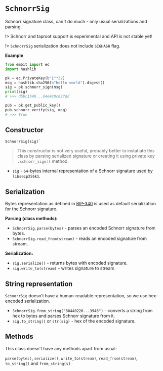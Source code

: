 # `SchnorrSig`

Schnorr signature class, can't do much - only usual serializations and parsing.

!> Schnorr and taproot support is experimental and API is not stable yet!

!> `SchnorrSig` serialization does not include `SIGHASH` flag.

**Example**

```python
from embit import ec
import hashlib

pk = ec.PrivateKey(b"1"*32)
msg = hashlib.sha256(b"hello world").digest()
sig = pk.schnorr_sign(msg)
print(sig)
# >>> dbbc1549...64e480c627dd

pub = pk.get_public_key()
pub.schnorr_verify(sig, msg)
# >>> True
```

## Constructor

```python
SchnorrSig(sig)`
```

> This constructor is not very useful, probably better to instatiate this class by parsing serialized signature or creating it using private key `.schnorr_sign()` method.

- `sig` - `64`-bytes internal representation of a Schnorr signature used by `libsecp256k1`.

## Serialization

Bytes representation as defined in [BIP-340](https://github.com/bitcoin/bips/blob/master/bip-0340.mediawiki) is used as default serialization for the Schnorr signature.

**Parsing (class methods):**

- `SchnorrSig.parse(bytes)` - parses an encoded Schnorr signature from bytes.
- `SchnorrSig.read_from(stream)` - reads an encoded signature from stream.

**Serialization:**

- `sig.serialize()` - returns bytes with encoded signature.
- `sig.write_to(stream)` - writes signature to stream.

## String representation

`SchnorrSig` doesn't have a human-readable representation, so we use hex-encoded serialization.

- `SchnorrSig.from_string("30440220...3943")` - converts a string from hex to bytes and parses Schnorr signature from it.
- `sig.to_string()` or `str(sig)` - hex of the encoded signature.

## Methods

This class doesn't have any methods apart from usual:

`parse(bytes)`, `serialize()`, `write_to(stream)`, `read_from(stream)`, `to_string()` and `from_string(s)`

